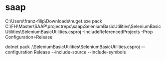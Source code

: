 # saap
C:\Users\franz-filip\Downloads\nuget.exe pack C:\FH\Master\SAAP\projectrepo\saap\SeleniumBasicUtilities\SeleniumBasicUtilities\SeleniumBasicUtilities.csproj -IncludeReferencedProjects -Prop Configuration=Release

dotnet pack .\SeleniumBasicUtilities\SeleniumBasicUtilities.csproj --configuration Release --include-source --include-symbols